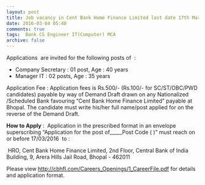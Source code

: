 ```yaml
---
layout: post
title: Job vacancy in Cent Bank Home Finance Limited last date 17th March-2016   
date: 2016-03-04 05:40
comments: true
tags:  Bank CS Engineer IT(Computer) MCA 
archive: false
---
```

Applications  are invited for the following posts of  :

- Company Secretary : 01 post, Age : 40 years
- Manager IT : 02 posts, Age : 35 years

Application Fee : Application fees is Rs.500/- (Rs.100/- for SC/ST/OBC/PWD candidates) payable by way of Demand Draft drawn on any Nationalized /Scheduled Bank favouring “Cent Bank Home Finance Limited” payable at Bhopal. The candidate must write his/her full name/post applied for on the reverse of the Demand Draft.

**How to Apply** :  Application in the prescribed format in an envelope superscribing “Application for the post of_____Post Code ( )” must reach on or before 17/03/2016  to :

 HRO, Cent Bank Home Finance Limited, 2nd Floor, Central Bank of India Building, 9, Arera Hills Jail Road, Bhopal - 462011

Please view <http://cbhfl.com/Careers_Openings/1_CareerFile.pdf> for details and application format. 
